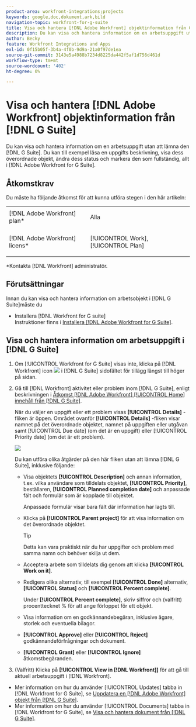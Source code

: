 ```yaml
---
product-area: workfront-integrations;projects
keywords: google,doc,dokument,ark,bild
navigation-topic: workfront-for-g-suite
title: Visa och hantera [!DNL Adobe Workfront] objektinformation från G Suite
description: Du kan visa och hantera information om en arbetsuppgift utan att lämna G Suite. Du kan till exempel läsa en uppgifts beskrivning, visa dess överordnade objekt, ändra dess status och markera den som fullständig, allt i [!DNL Adobe Workfront] för G Suite.
author: Becky
feature: Workfront Integrations and Apps
exl-id: 0f15b05f-3b4a-4f0b-9d9a-21a0f97de1ea
source-git-commit: 3143e5a4988b7234d8225da442f5af1d756d461d
workflow-type: tm+mt
source-wordcount: '402'
ht-degree: 0%

---
```


# Visa och hantera [!DNL Adobe Workfront] objektinformation från [!DNL G Suite]

Du kan visa och hantera information om en arbetsuppgift utan att lämna den [!DNL G Suite]. Du kan till exempel läsa en uppgifts beskrivning, visa dess överordnade objekt, ändra dess status och markera den som fullständig, allt i [!DNL Adobe Workfront for G Suite].

## Åtkomstkrav

Du måste ha följande åtkomst för att kunna utföra stegen i den här artikeln:

<table style="table-layout:auto"> 
 <col> 
 <col> 
 <tbody> 
  <tr> 
   <td role="rowheader">[!DNL Adobe Workfront] plan*</td> 
   <td> <p>Alla</p> </td> 
  </tr> 
  <tr> 
   <td role="rowheader">[!DNL Adobe Workfront] licens*</td> 
   <td> <p>[!UICONTROL Work], [!UICONTROL Plan]</p> </td> 
  </tr> 
</tbody> 
</table>

&#42;Kontakta [!DNL Workfront] administratör.

## Förutsättningar

Innan du kan visa och hantera information om arbetsobjekt i [!DNL G Suite]måste du

* Installera [!DNL Workfront for G suite]\
   Instruktioner finns i [Installera [!DNL Adobe Workfront for G Suite]](../../workfront-integrations-and-apps/workfront-for-g-suite/install-workfront-for-gsuite.md).

## Visa och hantera information om arbetsuppgift i [!DNL G Suite]

1. Om [!UICONTROL Workfront for G Suite] visas inte, klicka på [!DNL Workfront] icon ![](assets/wf-lion-icon.png) i [!DNL G Suite] sidofältet för tillägg längst till höger på sidan.
1. Gå till [!DNL Workfront] aktivitet eller problem inom [!DNL G Suite], enligt beskrivningen i [Åtkomst [!DNL Adobe Workfront] [!UICONTROL Home] innehåll från [!DNL G Suite]](../../workfront-integrations-and-apps/workfront-for-g-suite/access-wf-home-content-from-g-suite.md).

   När du väljer en uppgift eller ett problem visas **[!UICONTROL Details]** -fliken är öppen. Området ovanför **[!UICONTROL Details]** -fliken visar namnet på det överordnade objektet, namnet på uppgiften eller utgåvan samt [!UICONTROL Due date] (om det är en uppgift) eller [!UICONTROL Priority date] (om det är ett problem).

   ![](assets/details-tab.png)

   Du kan utföra olika åtgärder på den här fliken utan att lämna [!DNL G Suite], inklusive följande:

   * Visa objektets **[!UICONTROL Description]** och annan information, t.ex. vilka användare som tilldelats objektet, **[!UICONTROL Priority]**, beställaren, **[!UICONTROL Planned completion date]** och anpassade fält och formulär som är kopplade till objektet.

      Anpassade formulär visar bara fält där information har lagts till.

   * Klicka på **[!UICONTROL Parent project]** för att visa information om det överordnade objektet.

      >[!TIP]
      >
      >Detta kan vara praktiskt när du har uppgifter och problem med samma namn och behöver skilja ut dem.

   * Acceptera arbete som tilldelats dig genom att klicka **[!UICONTROL Work on it]**.
   * Redigera olika alternativ, till exempel **[!UICONTROL Done]** alternativ, **[!UICONTROL Status]** och **[!UICONTROL Percent complete]**.

      Under **[!UICONTROL Percent complete]**, skriv siffror och (valfritt) procenttecknet % för att ange förloppet för ett objekt.
   * Visa information om en godkännandebegäran, inklusive ägare, storlek och eventuella bilagor.
   * **[!UICONTROL Approve]** eller **[!UICONTROL Reject]** godkännandeförfrågningar och dokument.

   * **[!UICONTROL Grant]** eller **[!UICONTROL Ignore]** åtkomstbegäranden.

1. (Valfritt) Klicka på **[!UICONTROL View in [!DNL Workfront]]** för att gå till aktuell arbetsuppgift i [!DNL Workfront].

* Mer information om hur du använder [!UICONTROL Updates] tabba in [!DNL Workfront for G Suite], se [Uppdatera en [!DNL Adobe Workfront] objekt från [!DNL G Suite]](../../workfront-integrations-and-apps/workfront-for-g-suite/update-a-workfront-object-in-gsuite.md).
* Mer information om hur du använder [!UICONTROL Documents] tabba in [!DNL Workfront for G Suite], se [Visa och hantera dokument från [!DNL G Suite]](../../workfront-integrations-and-apps/workfront-for-g-suite/view-and-manage-documents-in-gsuite.md).
